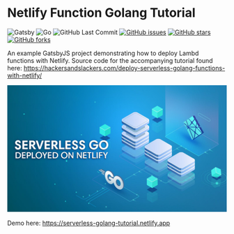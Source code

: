 # Netlify Function Golang Tutorial


![Gatsby](https://img.shields.io/badge/Gatsby-v^2.8-yellow.svg?longCache=true&style=flat-square&logo=Gatsby&logoColor=white&colorA=4c566a&colorB=b48ead)
![Go](https://img.shields.io/badge/Go-1.14-blue.svg?logo=go&longCache=true&logoColor=white&colorB=88C0D0&style=flat-square&colorA=4c566a)
![GitHub Last Commit](https://img.shields.io/github/last-commit/google/skia.svg?style=flat-square&colorA=4c566a&colorB=a3be8c&logo=GitHub)
[![GitHub issues](https://img.shields.io/github/issues/hackersandslackers/netlify-functions-tutorial.svg?style=flat-square&colorB=ebcb8b&colorA=4c566a&logo=GitHub)](https://github.com/hackersandslackers/netlify-functions-tutorial/issues)
[![GitHub stars](https://img.shields.io/github/stars/hackersandslackers/netlify-functions-tutorial.svg?style=flat-square&colorB=ebcb8b&colorA=4c566a&logo=GitHub)](https://github.com/hackersandslackers/netlify-functions-tutorial/stargazers)
[![GitHub forks](https://img.shields.io/github/forks/hackersandslackers/netlify-functions-tutorial.svg?style=flat-square&colorA=4c566a&colorB=ebcb8b&logo=GitHub)](https://github.com/hackersandslackers/netlify-functions-tutorial/network)

An example GatsbyJS project demonstrating how to deploy Lambd functions with Netlify. Source code for the accompanying tutorial found here: https://hackersandslackers.com/deploy-serverless-golang-functions-with-netlify/

![Netlify Function Tutorial](./.github/netlify-lambda-go@2x.jpg)

Demo here: https://serverless-golang-tutorial.netlify.app